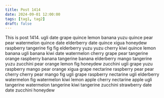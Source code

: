 ```yaml
---
title: Post 1414
date: 2024-09-01 12:00:00
tags: [tag1, tag2]
draft: false
---
```

This is post 1414.
ugli
date
grape
quince
lemon
banana
yuzu
quince
pear
pear
watermelon
quince
date
elderberry
date
quince
xigua
honeydew
raspberry
tangerine
fig
fig
elderberry
yuzu
yuzu
cherry
kiwi
quince
lemon
banana
ugli
banana
kiwi
date
watermelon
cherry
grape
pear
tangerine
orange
raspberry
banana
tangerine
banana
elderberry
mango
tangerine
yuzu
zucchini
pear
orange
lemon
fig
honeydew
zucchini
ugli
grape
yuzu
raspberry
mango
pear
orange
xigua
grape
nectarine
raspberry
pear
pear
cherry
cherry
pear
mango
fig
ugli
grape
raspberry
nectarine
ugli
elderberry
watermelon
fig
watermelon
kiwi
lemon
apple
cherry
nectarine
apple
ugli
tangerine
watermelon
tangerine
kiwi
tangerine
zucchini
strawberry
date
date
zucchini
honeydew
